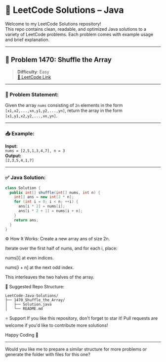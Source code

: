 # 🎯 LeetCode Solutions – Java

Welcome to my LeetCode Solutions repository!  
This repo contains clean, readable, and optimized Java solutions to a variety of LeetCode problems. Each problem comes with example usage and brief explanation.

---

## 🧩 Problem 1470: Shuffle the Array

> **Difficulty**: Easy  
> [🔗 LeetCode Link](https://leetcode.com/problems/shuffle-the-array/)

---

### 📝 Problem Statement:

Given the array `nums` consisting of `2n` elements in the form `[x1,x2,...,xn,y1,y2,...,yn]`, return the array in the form `[x1,y1,x2,y2,...,xn,yn]`.

---

### 📥 Example:
**Input:**  
`nums = [2,5,1,3,4,7], n = 3`  
**Output:**  
`[2,3,5,4,1,7]`

---

### ✅ Java Solution:

```java
class Solution {
  public int[] shuffle(int[] nums, int n) {
    int[] ans = new int[2 * n];
    for (int i = 0; i < n; ++i) {
      ans[i * 2] = nums[i];
      ans[i * 2 + 1] = nums[i + n];
    }
    return ans;
  }
}
```
⚙️ How It Works:
Create a new array ans of size 2n.

Iterate over the first half of nums, and for each i, place:

nums[i] at even indices.

nums[i + n] at the next odd index.

This interleaves the two halves of the array.

📁 Suggested Repo Structure:
```
LeetCode-Java-Solutions/
├── 1470_Shuffle_the_Array/
│   ├── Solution.java
│   └── README.md
```
⭐ Support
If you like this repository, don't forget to star it!
Pull requests are welcome if you'd like to contribute more solutions!

Happy Coding 🚀


---

Would you like me to prepare a similar structure for more problems or generate the folder with files for this one?






